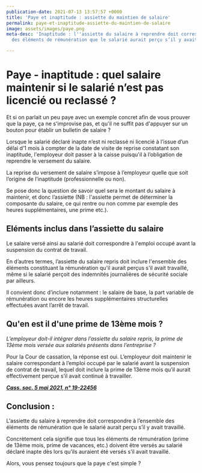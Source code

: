 ```yaml
---
publication-date: 2021-07-13 13:57:57 +0000
title: 'Paye et inaptitude : assiette du maintien de salaire'
permalink: paye-et-inaptitude-assiette-du-maintien-de-salaire
image: assets/images/paye.png
meta-desc: 'Inaptitude : l''assiette du salaire à reprendre doit correspondre à l’ensemble
  des éléments de rémunération que le salarié aurait perçu s’il y avait travaillé.'

---
```

# **Paye - inaptitude : quel salaire maintenir si le salarié n’est pas licencié ou reclassé ?**

Et si on parlait un peu paye avec un exemple concret afin de vous prouver que la paye, ça ne s'improvise pas, et qu'il ne suffit pas d'appuyer sur un bouton pour établir un bulletin de salaire ?

Lorsque le salarié déclaré inapte n’est ni reclassé ni licencié à l’issue d’un délai d’1 mois à compter de la date de visite de reprise constatant son inaptitude, l'employeur doit passer à la caisse puisqu'il à l’obligation de reprendre le versement du salaire.

La reprise du versement de salaire s’impose à l’employeur quelle que soit l’origine de l’inaptitude (professionnelle ou non).

Se pose donc la question de savoir quel sera le montant du salaire à maintenir, et donc l’assiette (NB : l'assiette permet de déterminer la composante du salaire, ce qui rentre ou non comme par exemple des heures supplémentaires, une prime etc.).

## **Eléments inclus dans l’assiette du salaire**

Le salaire versé ainsi au salarié doit correspondre à l'emploi occupé avant la suspension du contrat de travail.

En d’autres termes, l’assiette du salaire repris doit inclure l'ensemble des éléments constituant la rémunération qu'il aurait perçus s'il avait travaillé, même si le salarié perçoit des indemnités journalières de sécurité sociale par ailleurs.

Il convient donc d’inclure notamment : le salaire de base, la part variable de rémunération ou encore les heures supplémentaires structurelles effectuées avant l’arrêt de travail.

## **Qu'en est il d'une prime de 13ème mois ?**

_L’employeur doit-il intégrer dans l’assiette du salaire repris, la prime de 13ème mois versée aux salariés présents dans l’entreprise ?_

Pour la Cour de cassation, la réponse est oui. L’employeur doit maintenir le salaire correspondant à l’emploi occupé par le salarié avant la suspension de contrat de travail, lequel doit inclure la prime de 13ème mois qu’il aurait effectivement perçue s’il avait continué à travailler.

[**_Cass. soc. 5 mai 2021, n° 19-22456_**](https://www.legifrance.gouv.fr/juri/id/JURITEXT000043489936?init=true&page=1&query=19-22456&searchField=ALL&tab_selection=all)

## **Conclusion :**

L'assiette du salaire à reprendre doit correspondre à l’ensemble des éléments de rémunération que le salarié aurait perçu s’il y avait travaillé.

Concrètement cela signifie que tous les éléments de rémunération (prime de 13ème mois, prime de vacances, etc.) doivent être versés au salarié déclaré inapte dès lors qu’ils auraient été versés s’il avait travaillé.

Alors, vous pensez toujours que la paye c'est simple ?